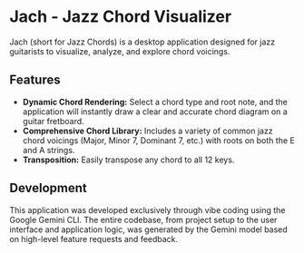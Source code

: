 # Jach - Jazz Chord Visualizer

Jach (short for Jazz Chords) is a desktop application designed for jazz guitarists to visualize, analyze, and explore chord voicings.

## Features

*   **Dynamic Chord Rendering:** Select a chord type and root note, and the application will instantly draw a clear and accurate chord diagram on a guitar fretboard.
*   **Comprehensive Chord Library:** Includes a variety of common jazz chord voicings (Major, Minor 7, Dominant 7, etc.) with roots on both the E and A strings.
*   **Transposition:** Easily transpose any chord to all 12 keys.

## Development

This application was developed exclusively through vibe coding using the Google Gemini CLI. The entire codebase, from project setup to the user interface and application logic, was generated by the Gemini model based on high-level feature requests and feedback.

